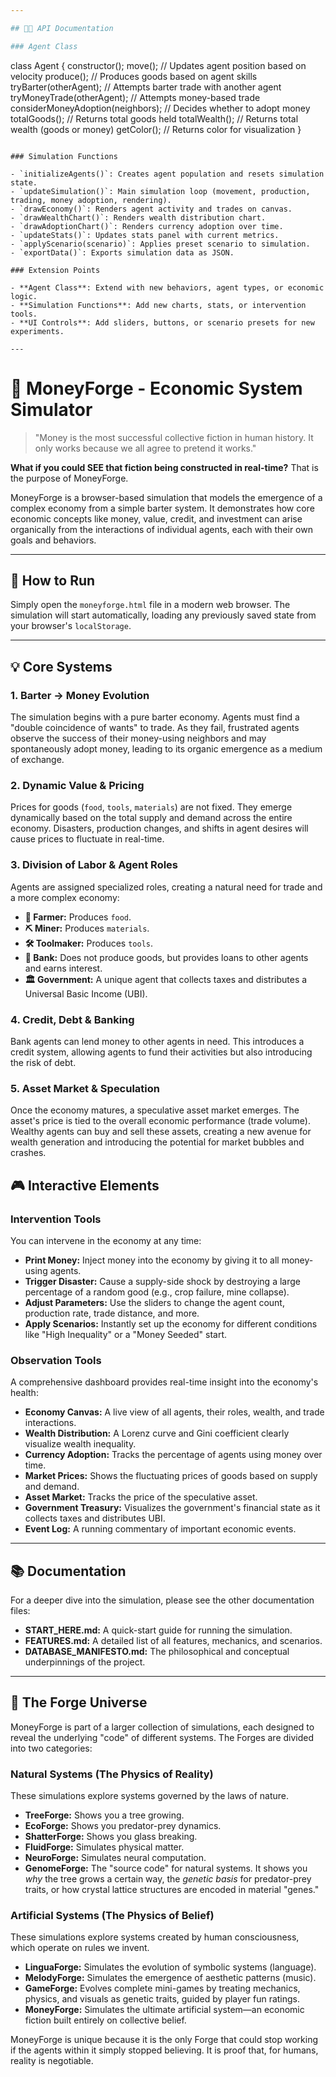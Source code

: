 ```yaml
---

## 🧑‍💻 API Documentation

### Agent Class

```
class Agent {
	constructor();
	move(); // Updates agent position based on velocity
	produce(); // Produces goods based on agent skills
	tryBarter(otherAgent); // Attempts barter trade with another agent
	tryMoneyTrade(otherAgent); // Attempts money-based trade
	considerMoneyAdoption(neighbors); // Decides whether to adopt money
	totalGoods(); // Returns total goods held
	totalWealth(); // Returns total wealth (goods or money)
	getColor(); // Returns color for visualization
}
```

### Simulation Functions

- `initializeAgents()`: Creates agent population and resets simulation state.
- `updateSimulation()`: Main simulation loop (movement, production, trading, money adoption, rendering).
- `drawEconomy()`: Renders agent activity and trades on canvas.
- `drawWealthChart()`: Renders wealth distribution chart.
- `drawAdoptionChart()`: Renders currency adoption over time.
- `updateStats()`: Updates stats panel with current metrics.
- `applyScenario(scenario)`: Applies preset scenario to simulation.
- `exportData()`: Exports simulation data as JSON.

### Extension Points

- **Agent Class**: Extend with new behaviors, agent types, or economic logic.
- **Simulation Functions**: Add new charts, stats, or intervention tools.
- **UI Controls**: Add sliders, buttons, or scenario presets for new experiments.

---
```

# 💸 MoneyForge - Economic System Simulator

> "Money is the most successful collective fiction in human history. It only works because we all agree to pretend it works."

**What if you could SEE that fiction being constructed in real-time?** That is the purpose of MoneyForge.

MoneyForge is a browser-based simulation that models the emergence of a complex economy from a simple barter system. It demonstrates how core economic concepts like money, value, credit, and investment can arise organically from the interactions of individual agents, each with their own goals and behaviors.

---

## 🚀 How to Run

Simply open the `moneyforge.html` file in a modern web browser. The simulation will start automatically, loading any previously saved state from your browser's `localStorage`.

---

## 💡 Core Systems

### **1. Barter → Money Evolution**

The simulation begins with a pure barter economy. Agents must find a "double coincidence of wants" to trade. As they fail, frustrated agents observe the success of their money-using neighbors and may spontaneously adopt money, leading to its organic emergence as a medium of exchange.

### **2. Dynamic Value & Pricing**

Prices for goods (`food`, `tools`, `materials`) are not fixed. They emerge dynamically based on the total supply and demand across the entire economy. Disasters, production changes, and shifts in agent desires will cause prices to fluctuate in real-time.

### **3. Division of Labor & Agent Roles**

Agents are assigned specialized roles, creating a natural need for trade and a more complex economy:

- **🌾 Farmer:** Produces `food`.
- **⛏️ Miner:** Produces `materials`.
- **🛠️ Toolmaker:** Produces `tools`.
- **🏦 Bank:** Does not produce goods, but provides loans to other agents and earns interest.
- **🏛️ Government:** A unique agent that collects taxes and distributes a Universal Basic Income (UBI).

### **4. Credit, Debt & Banking**

Bank agents can lend money to other agents in need. This introduces a credit system, allowing agents to fund their activities but also introducing the risk of debt.

### **5. Asset Market & Speculation**

Once the economy matures, a speculative asset market emerges. The asset's price is tied to the overall economic performance (trade volume). Wealthy agents can buy and sell these assets, creating a new avenue for wealth generation and introducing the potential for market bubbles and crashes.

## 🎮 Interactive Elements

### Intervention Tools

You can intervene in the economy at any time:

- **Print Money:** Inject money into the economy by giving it to all money-using agents.
- **Trigger Disaster:** Cause a supply-side shock by destroying a large percentage of a random good (e.g., crop failure, mine collapse).
- **Adjust Parameters:** Use the sliders to change the agent count, production rate, trade distance, and more.
- **Apply Scenarios:** Instantly set up the economy for different conditions like "High Inequality" or a "Money Seeded" start.

### Observation Tools

A comprehensive dashboard provides real-time insight into the economy's health:

- **Economy Canvas:** A live view of all agents, their roles, wealth, and trade interactions.
- **Wealth Distribution:** A Lorenz curve and Gini coefficient clearly visualize wealth inequality.
- **Currency Adoption:** Tracks the percentage of agents using money over time.
- **Market Prices:** Shows the fluctuating prices of goods based on supply and demand.
- **Asset Market:** Tracks the price of the speculative asset.
- **Government Treasury:** Visualizes the government's financial state as it collects taxes and distributes UBI.
- **Event Log:** A running commentary of important economic events.

---

## 📚 Documentation

For a deeper dive into the simulation, please see the other documentation files:

- **START_HERE.md:** A quick-start guide for running the simulation.
- **FEATURES.md:** A detailed list of all features, mechanics, and scenarios.
- **DATABASE_MANIFESTO.md:** The philosophical and conceptual underpinnings of the project.

---

## 🌌 The Forge Universe

MoneyForge is part of a larger collection of simulations, each designed to reveal the underlying "code" of different systems. The Forges are divided into two categories:

### Natural Systems (The Physics of Reality)

These simulations explore systems governed by the laws of nature.

- **TreeForge:** Shows you a tree growing.
- **EcoForge:** Shows you predator-prey dynamics.
- **ShatterForge:** Shows you glass breaking.
- **FluidForge:** Simulates physical matter.
- **NeuroForge:** Simulates neural computation.
- **GenomeForge:** The "source code" for natural systems. It shows you *why* the tree grows a certain way, the *genetic basis* for predator-prey traits, or how crystal lattice structures are encoded in material "genes."

### Artificial Systems (The Physics of Belief)

These simulations explore systems created by human consciousness, which operate on rules we invent.

- **LinguaForge:** Simulates the evolution of symbolic systems (language).
- **MelodyForge:** Simulates the emergence of aesthetic patterns (music).
- **GameForge:** Evolves complete mini-games by treating mechanics, physics, and visuals as genetic traits, guided by player fun ratings.
- **MoneyForge:** Simulates the ultimate artificial system—an economic fiction built entirely on collective belief.

MoneyForge is unique because it is the only Forge that could stop working if the agents within it simply stopped believing. It is proof that, for humans, reality is negotiable.
